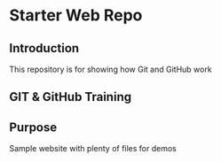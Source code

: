 # Starter Web Repo
## Introduction
This repository is for showing how Git and GitHub work
## GIT & GitHub Training
## Purpose

Sample website with plenty of files for demos